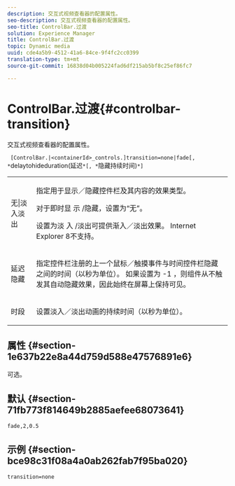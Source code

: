 ```yaml
---
description: 交互式视频查看器的配置属性。
seo-description: 交互式视频查看器的配置属性。
seo-title: ControlBar.过渡
solution: Experience Manager
title: ControlBar.过渡
topic: Dynamic media
uuid: cde4a5b9-4512-41a6-84ce-9f4fc2cc0399
translation-type: tm+mt
source-git-commit: 16838d04b005224fad6df215ab5bf8c25ef86fc7

---
```



# ControlBar.过渡{#controlbar-transition}

交互式视频查看器的配置属性。

` [ControlBar.|<containerId>_controls.]transition=none|fade[, *`delaytohideduration(延迟`*[, *`隐藏持续时间)`*]`

<table id="table_441553CD34C94A58A9D7CBF772DEDDB6"> 
 <tbody> 
  <tr> 
   <td colname="col1"> <p> <span class="codeph"> 无|淡入淡出</span> </p> </td> 
   <td colname="col2"> <p> 指定用于显示／隐藏控件栏及其内容的效果类型。 </p> <p>对于即时显 <span class="codeph"> 示</span> /隐藏，设置为“无”。 </p> <p>设置为淡 <span class="codeph"> 入</span> /淡出可提供渐入／淡出效果。 Internet Explorer 8不支持。 </p> </td> 
  </tr> 
  <tr> 
   <td colname="col1"> <p><span class="codeph"><span class="varname"> 延迟隐藏</span></span> </p> </td> 
   <td colname="col2"> <p> 指定控件栏注册的上一个鼠标／触摸事件与时间控件栏隐藏之间的时间（以秒为单位）。 如果设置为 <span class="codeph"> -1</span> ，则组件从不触发其自动隐藏效果，因此始终在屏幕上保持可见。 </p> </td> 
  </tr> 
  <tr> 
   <td colname="col1"> <p><span class="codeph"><span class="varname"> 时段</span></span> </p> </td> 
   <td colname="col2"> <p> 设置淡入／淡出动画的持续时间（以秒为单位）。 </p> </td> 
  </tr> 
 </tbody> 
</table>

## 属性 {#section-1e637b22e8a44d759d588e47576891e6}

可选。

## 默认 {#section-71fb773f814649b2885aefee68073641}

`fade,2,0.5`

## 示例 {#section-bce98c31f08a4a0ab262fab7f95ba020}

```
transition=none
```

